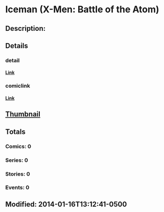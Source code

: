 # Iceman (X-Men: Battle of the Atom)
## Description: 
## Details
### detail
#### [Link](http://marvel.com/characters/27/iceman?utm_campaign=apiRef&utm_source=225578a89fc76f3d20fbffda5d17a88d)
### comiclink
#### [Link](http://marvel.com/comics/characters/1017475/iceman_x-men_battle_of_the_atom?utm_campaign=apiRef&utm_source=225578a89fc76f3d20fbffda5d17a88d)
## [Thumbnail](http://i.annihil.us/u/prod/marvel/i/mg/9/70/52d72ac3c45f9.jpg)
## Totals
### Comics: 0
### Series: 0
### Stories: 0
### Events: 0
## Modified: 2014-01-16T13:12:41-0500